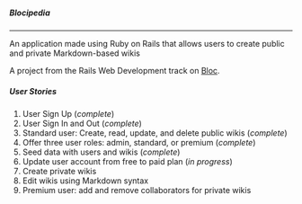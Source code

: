 ##### Blocipedia
----

An application made using Ruby on Rails that allows users to create public and private Markdown-based wikis

A project from the Rails Web Development track on [Bloc](bloc.io).

##### *User Stories*

1. User Sign Up (*complete*)
2. User Sign In and Out (*complete*)
3. Standard user: Create, read, update, and delete public wikis (*complete*)
4. Offer three user roles: admin, standard, or premium (*complete*)
5. Seed data with users and wikis (*complete*)
6. Update user account from free to paid plan (*in progress*)
7. Create private wikis
8. Edit wikis using Markdown syntax
9. Premium user: add and remove collaborators for private wikis
